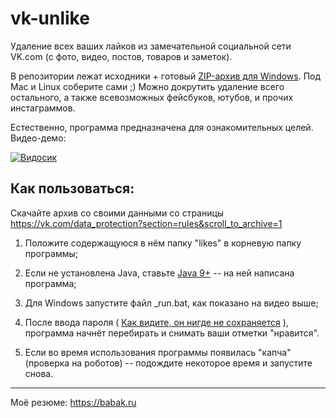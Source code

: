 # vk-unlike
Удаление всех ваших лайков из замечательной социальной сети VK.com (с фото, видео, постов, товаров и заметок).


В репозитории лежат исходники + готовый [ZIP-архив для Windows](https://github.com/Doctorrr/vk-unlike/blob/master/distr/vk-unlike.zip). Под Mac и Linux соберите сами ;)
Можно докрутить удаление всего остального, а также всевозможных фейсбуков, ютубов, и прочих инстаграммов.


Естественно, программа предназначена для ознакомительных целей. Видео-демо:


[![Видосик](https://img.youtube.com/vi/qSb3IdgnhZc/0.jpg)](https://www.youtube.com/watch?v=qSb3IdgnhZc)

## Как пользоваться:
Скачайте архив со своими данными со страницы https://vk.com/data_protection?section=rules&scroll_to_archive=1


1. Положите содержащуюся в нём папку "likes" в корневую папку программы;


2. Если не установлена Java, ставьте [Java 9+](https://www.oracle.com/technetwork/java/javase/downloads/index.html) -- на ней написана программа;


3. Для Windows запустите файл \_run.bat, как показано на видео выше;


4. После ввода пароля ( [Как видите, он нигде не сохраняется](https://github.com/Doctorrr/vk-unlike/blob/master/src/ru/babak/unlike/Navigator.java#L37)  ), программа начнёт перебирать и снимать ваши отметки "нравится".
 

5. Если во время использования программы появилась "капча" (проверка на роботов) -- подождите некоторое время и запустите снова.

--------------
Моё резюме: https://babak.ru

